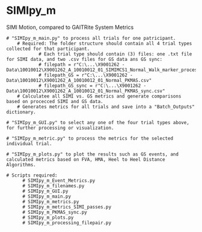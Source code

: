 # SIMIpy_m
SIMI Motion, compared to GAITRite System Metrics


    # "SIMIpy_m_main.py" to process all trials for one patricipant.
        # Required: The folder structure should contain all 4 trial types collected for that participant.
                # Each trial type should contain (3) files: one .txt file for SIMI data, and two .csv files for GS data ans GS sync:
                # filepath = r"C:\...\X9001262 - Data\10010012\X9001262_A_10010012_01_SIMIMCS1_Normal_Walk_marker_processed_7_13_2021.txt"
                # filepath_GS = r"C:\...\X9001262 - Data\10010012\X9001262_A_10010012_01_Normal_PKMAS.csv"
                # filepath_GS_sync = r"C:\...\X9001262 - Data\10010012\X9001262_A_10010012_01_Normal_PKMAS_sync.csv"
        # Calculatee all SIMI vs. GS metrics and generate comparisons based on procecced SIMI and GS data.            
        # Generates metrics for all trials and save into a "Batch_Outputs" dictionary.
  
    # "SIMIpy_m_GUI.py" to select any one of the four trial types above, for further processing or visualization.

    # "SIMIpy_m_metric.py" to process the metrics for the selected individual trial.
          
    # "SIMIpy_m_plots.py" to plot the results such as GS events, and calculated metrics based on FVA, HMA, Heel to Heel Distance Algorithms.

    # Scripts required:
          # SIMIpy_m_Event_Metrics.py
          # SIMIpy_m_filenames.py
          # SIMIpy_m_GUI.py
          # SIMIpy_m_main.py
          # SIMIpy_m_metrics.py
          # SIMIpy_m_metrics_SIMI_passes.py
          # SIMIpy_m_PKMAS_sync.py
          # SIMIpy_m_plots.py
          # SIMIpy_m_processing_filepair.py
  
